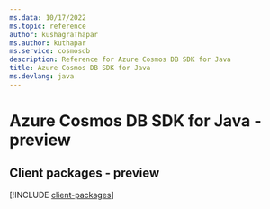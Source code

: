 ```yaml
---
ms.data: 10/17/2022
ms.topic: reference
author: kushagraThapar
ms.author: kuthapar
ms.service: cosmosdb
description: Reference for Azure Cosmos DB SDK for Java
title: Azure Cosmos DB SDK for Java
ms.devlang: java
---
```

# Azure Cosmos DB SDK for Java - preview

## Client packages - preview
[!INCLUDE [client-packages](cosmos-db-client-index.md)]
